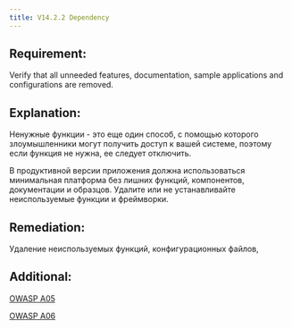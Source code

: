 ```yaml
---
title: V14.2.2 Dependency
---
```







## Requirement:

Verify that all unneeded features, documentation, sample applications and configurations are removed.

## Explanation:

Ненужные функции - это еще один способ, с помощью которого злоумышленники могут получить доступ к вашей системе, поэтому если функция не нужна, ее следует отключить.

В продуктивной версии приложения должна использоваться минимальная платформа без лишних функций, компонентов, документации и образцов. Удалите или не устанавливайте неиспользуемые функции и фреймворки.

## Remediation:

Удаление неиспользуемых функций, конфигурационных файлов,

## Additional:

[OWASP A05](https://owasp.org/Top10/A05_2021-Security_Misconfiguration/)

[OWASP A06](https://owasp.org/Top10/A06_2021-Vulnerable_and_Outdated_Components/)




